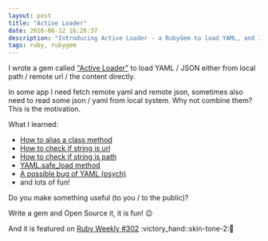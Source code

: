 ```yaml
---
layout: post
title: "Active Loader"
date: 2016-06-12 16:26:37
description: "Introducing Active Loader - a RubyGem to load YAML, and JSON."
tags: ruby, rubygem
---
```


I wrote a gem called ["Active Loader"](https://github.com/JuanitoFatas/active_loader) to load YAML / JSON either from local path / remote url / the content directly.

In some app I need fetch remote yaml and remote json, sometimes also need to read some json / yaml from local system. Why not combine them? This is the motivation.

What I learned:

- [How to alias a class method](https://github.com/JuanitoFatas/active_loader/blob/633766207ada1880ec6b41a46c105c56658c54db/lib/active_loader.rb#L15)
- [How to check if string is url](https://github.com/JuanitoFatas/active_loader/blob/633766207ada1880ec6b41a46c105c56658c54db/lib/active_loader/content_loader.rb#L30-L37)
- [How to check if string is path](https://github.com/JuanitoFatas/active_loader/blob/633766207ada1880ec6b41a46c105c56658c54db/lib/active_loader/content_loader.rb#L39-L41)
- [YAML.safe_load method](http://ruby-doc.org/stdlib-2.3.0/libdoc/psych/rdoc/Psych.html#method-c-safe_load)
- [A possible bug of YAML (psych)](https://github.com/JuanitoFatas/active_loader/blob/master/spec/integration_spec.rb#L12-L17)
- and lots of fun!

Do you make something useful (to you / to the public)?

Write a gem and Open Source it, it is fun! :wink:

And it is featured on [Ruby Weekly #302](http://rubyweekly.com/issues/302) :victory_hand::skin-tone-2::sparkling_heart:
